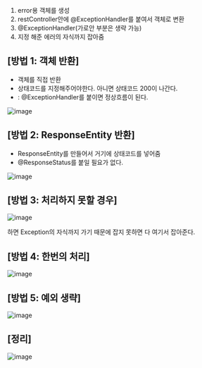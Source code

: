 1. error용 객체를 생성
2. restController안에 @ExceptionHandler를 붙여서 객체로 변환
3. @ExceptionHandler(가로안 부분은 생략 가능)
4. 지정 해준 에러의 자식까지 잡아줌

## [방법 1: 객체 반환] ##

- 객체를 직접 반환
- 상태코드를 지정해주어야한다. 아니면 상태코드 200이 나간다.
-   : @ExceptionHandler를 붙이면 정상흐름이 된다.

![image](https://user-images.githubusercontent.com/108928206/196453504-c187a169-b342-41c6-9711-95b3832a0be9.png)

## [방법 2: ResponseEntity 반환] ##

- ResponseEntity를 만들어서 거기에 상태코드를 넣어줌
- @ResponseStatus를 붙일 필요가 없다.

![image](https://user-images.githubusercontent.com/108928206/196454052-4c0e30fb-d175-493f-bb3e-ca63c4abed59.png)

## [방법 3: 처리하지 못할 경우] ##

![image](https://user-images.githubusercontent.com/108928206/196455442-2c2244f5-d026-4dfe-b043-6f27cd83ae4b.png)

하면 Exception의 자식까지 가기 때문에 잡지 못하면 다 여기서 잡아준다.

## [방법 4: 한번의 처리] ##

![image](https://user-images.githubusercontent.com/108928206/196457163-12580b21-a650-488d-a00e-952b854e2106.png)

## [방법 5: 예외 생략] ##

![image](https://user-images.githubusercontent.com/108928206/196457285-4e6097ae-3c31-4d29-8fd3-9cfc8a548fb6.png)

## [정리] ##

![image](https://user-images.githubusercontent.com/108928206/196457893-6689ac56-91c5-4109-92bc-10f0e3cb20d6.png)

